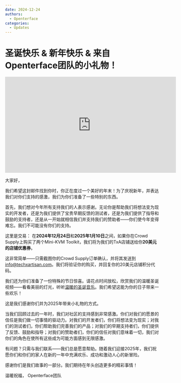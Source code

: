 ```yaml
---
date: 2024-12-24
authors:
  - Openterface
categories:
  - Updates
---
```


# 圣诞快乐 & 新年快乐 & 来自Openterface团队的小礼物！

<iframe width="560" height="315" src="https://www.youtube.com/embed/wEWAhXCXQ1E?si=RU4QVXxP_Fi6WAu_" title="YouTube视频播放器" frameborder="0" allow="accelerometer; autoplay; clipboard-write; encrypted-media; gyroscope; picture-in-picture; web-share" referrerpolicy="strict-origin-when-cross-origin" allowfullscreen></iframe>

大家好，

我们希望这封邮件找到你时，你正在度过一个美好的年末！为了庆祝新年，并表达我们对你们支持的感激，我们为你们准备了一些特别的东西。

首先，我们想对今年所有支持我们的人表示感谢。无论你是帮助我们将想法变为现实的开发者，还是为我们提供了宝贵早期反馈的测试者，还是为我们提供了指导和鼓励的支持者，还是从一开始就相信我们并支持我们的赞助者——你们使今年变得难忘。我们不可能没有你们的支持。

这里是交易：
在**2024年12月24日**和**2025年1月10日**之间，如果你在Crowd Supply上购买了两个Mini-KVM Toolkit，我们将为我们的TxA店铺送给你**20美元的店铺优惠券**。

这非常简单——只需截图你的Crowd Supply订单确认，并将其发送到[info@techxartisan.com](mailto:info@techxartisan.com)。我们将验证你的购买，并回复你的20美元店铺积分代码。

我们还为你们准备了一份特殊的节日惊喜。请花点时间放松，欣赏我们的温暖圣诞视频——看看美丽的灯光，听听[温暖的圣诞音乐](https://www.youtube.com/watch?v=wEWAhXCXQ1E)。我们希望这能为你的日子带来一些欢乐！

这是我们感谢你们并为2025年带来小礼物的方式。

当我们回顾过去的一年时，我们对社区的支持感到非常感激。你们对我们的愿景的信任是我们做一切事情的驱动力。对我们的开发者们，你们将想法变为现实；对我们的测试者们，你们帮助我们完善我们的产品；对我们的早期支持者们，你们提供了反馈、鼓励和指导；对我们的赞助者们，你们的信任对我们意味着一切，我们对你们的角色在使所有这些成为可能方面感到无限感激。

有问题？只需与我们联系——我们总是愿意帮助。随着我们迎接2025年，我们祝愿你们和你们的家人在新的一年中充满欢乐、成功和激动人心的新冒险。

感谢你们是我们故事的一部分。我们期待在年头创造更多的精彩事情！

温暖祝福，
Openterface团队